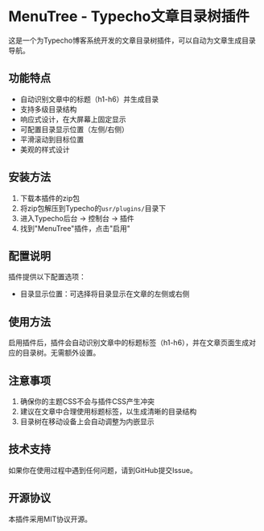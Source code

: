 # MenuTree - Typecho文章目录树插件

这是一个为Typecho博客系统开发的文章目录树插件，可以自动为文章生成目录导航。

## 功能特点

- 自动识别文章中的标题（h1-h6）并生成目录
- 支持多级目录结构
- 响应式设计，在大屏幕上固定显示
- 可配置目录显示位置（左侧/右侧）
- 平滑滚动到目标位置
- 美观的样式设计

## 安装方法

1. 下载本插件的zip包
2. 将zip包解压到Typecho的`usr/plugins/`目录下
3. 进入Typecho后台 -> 控制台 -> 插件
4. 找到"MenuTree"插件，点击"启用"

## 配置说明

插件提供以下配置选项：

- 目录显示位置：可选择将目录显示在文章的左侧或右侧

## 使用方法

启用插件后，插件会自动识别文章中的标题标签（h1-h6），并在文章页面生成对应的目录树。无需额外设置。

## 注意事项

1. 确保你的主题CSS不会与插件CSS产生冲突
2. 建议在文章中合理使用标题标签，以生成清晰的目录结构
3. 目录树在移动设备上会自动调整为内嵌显示

## 技术支持

如果你在使用过程中遇到任何问题，请到GitHub提交Issue。

## 开源协议

本插件采用MIT协议开源。 